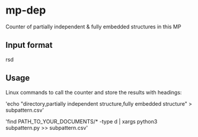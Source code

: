 # mp-dep
Counter of partially independent &amp; fully embedded structures in this MP

## Input format
rsd

## Usage
Linux commands to call the counter and store the results with headings:

'echo "directory,partially independent structure,fully embedded structure" > subpattern.csv'

'find PATH_TO_YOUR_DOCUMENTS/* -type d | xargs python3 subpattern.py >> subpattern.csv' 
